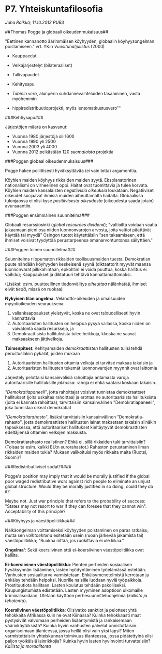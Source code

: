# P7. Yhteiskuntafilosofia #
_Juha Räikkä; 11.10.2012 PUB3_

##Thomas Pogge ja globaali oikeudenmukaisuus##

"Eettinen kannanotto äärimmäisen köyhyyden, globaalin köyhyysongelman poistamiseen."
vrt. YK:n _Vuosituhatjulistus_ (2000)

* Kauppaedut
* Velkajärjestelyt (bilateraaliset)
* Tullivapaudet
* Kehitysapu

* _Tobinin vero_, alunperin suhdannevaihteluiden tasaaminen, vasta myöhemmin
* hippiredistribuutioprojekti, myös lentomatkustusvero""

###Kehtiysapu###

Järjestöjen määrä on kasvanut:

* Vuonna 1980 järjestöjä oli 1600
* Vuonna 1990 yli 2500
* Vuonna 2003 yli 4000
* Vuonna 2012 pelkästään 120 _suomalaista_ projektia

###Poggen globaal oikeudenmukaisuus###

Pogge hakee poliittisesti hyväksyttävää (ei vain totta) argumenttia.

Köyhien maiden köyhyys rikkaiden maiden syytä. Eksplanatorinen nationalismi on
virheelinen oppi. Haitat ovat tuomittavia ja tulee korvata. Köyhien maiden kansalaisten
_negatiivisia oikeuksia_ loukataan. Negatiiviset oikeudet suojaavat ihmisiä muiden
aiheuttamalta haitalta. Globaalissa tulonjaossa ei olisi kyse _positiivisesta oikeudesta_
(oikeudesta saada jotain) avunsaantiin.

###Poggen ensimmäinen suunnitelma###

Globaali resurssiosinki (_global resources dividend_); "valtioilta voidaan vaatia jakaamaan
pieni osa niiden luonnonvarojen arvosta, joita valtiot päättävät käyttää tai myydä"
Osingon tuotot käytettäisiin "sen takaamiseen, että ihmiset voisivat tyydyttää perustarpeensa
omanarvontuntonsa säilyttäen."

###Poggen toinen suunnitelma###

Suunnitelma riippumaton rikkaiden teollisuusmaiden tuesta. Demokratian puute nähdään
köyhyyden keskeisenä syynä (diktaattorit myyvät maansa luonnonvarat pilkkahintaan, epkohtiin
ei voida puuttua, koska hallitus ei vaihdu); Kaappaukset ja diktatuuri tehtävä kannattamattomaksi.

(Lisäksi: esim. puutteellinen tiedonvälitys _aiheuttaa_ nälänhätää, ihmiset eivät _tiedä_, missä on
ruokaa)

**Nykyisen tilan ongelma**: Velanotto-oikeuden ja omaisuuden myyntioikeuden seurauksena
1. vallankaappaukset yleistyvät, koska ne ovat taloudellisesti hyvin kannattavia
2. Autoritaaristen hallitusten on helppoa pysyä vallassa, koska niiden on vaivatonta saada resursseja, ja 
3. Demokraattisista hallituksista tulee heikkoja, kkoska ne saavat maksaakseen jättivelkoja.

**Toimenpiteet**: Kehitysmaiden _demokraattisten_ hallitusten tulisi 
tehdä perustuslakiin pykälät, joiden mukaan

1. Autoritaaristen hallitusten ottamia velkoja ei tarvitse maksaa takaisin ja
2. Autoritaaristen hallitusten tekemät luonnonvarojen myynnit ovat laittomia

Järjestely pelottaisi kansainvälisiä rahoittajia antamasta varoja autoritaarisille hallituksille
_jatkossa_: rahoja ei ehkä saataisi koskaan takaisin.

_"Demokratiapaneeli"_, jotta rahoittajat voisivat tunnistaa demokraattset hallitukset (joita
uskaltaa rahoittaa) ja erottaa ne autoritaarisista hallituksista (joita ei kannata rahoittaa),
tarvittaisiin kansainvälinen "Demokratiapaneeli", joka tunnistaa oikeat demokratiat

_"Demokratiarahasto"_, lisäksi tarvittaisiin kansainvälinen "Demokratia-rahasto", josta
demokraattisten hallitusten lainat maksetaan takaisin siinäkin tapauksessa, että autoritaariset hallitukset
kieltäytyvät demokraattisten edeltäjiensä ottamien velkojen maksusta. 

Demokratiarahasto realistinen? Ehkä ei, sillä
rikkaiden tuki tarvittaisiin? (Toisaalta esim. kaikki EU:n eurorahastot.) Rahaston perustaminen ilman
rikkaiden maiden tukia? Mukaan valikoituisi myös rikkaita maita (Ruotsi, Suomi)?

###Redistributiiviset sodat?####

Pogge's position may imply that it would be morally justified if the global poor waged
redistributive _wars_ against rich people to eliminate an unjust global structure. Would they be
morally justified in so doing, could they do it?

Maybe not. Just war principle that refers to the probability of success: "States may not resort
to war if they can foresee that they cannot win". Acceptability of this principle?

###Köyhyys ja väestöpolitiikka###

Nälkäongelman voittamiseksi köyhyyden poistaminen on paras ratkaisu, mutta sen _vaihtoehtona_ esitetään usein
(ruoan järkevää jakamista tai) väestöpolitiikka; "Ruokaa riittää, jos ruokittavia ei ole liikaa."

**Ongelma'**: Sekä koersiivinen että ei-koersiivinen väestöpolitiikka ovat kalliita.

**Ei-koersiivinen väestöpolitiikka**: Pienten perheiden sosiaalisen hyväksynnän lisääminen, lasten
hyödyntäminen työelämässä estetään. Vanhusten sosiaaliturva varmistetaan. Ehkäisymenetelmistä kerrotaan
ja ehkäisy tehdään helpoksi. Nuorille naisille luodaan hyviä työpaikkoja. Prostituutiota hallitaan.
Lasten koulutus tehdään pakolliseksi. Kaupungistumista edistetään. Lasten myyminen
adoptioon ulkomaille kriminalisoidaan. Otetaan käyttöön perhesuunnitteluohjelmia (_kallista ja tehotonta_).

**Koersiivinen väestöpolitiikka**: Olisivatko sanktiot ja pelotteet yhtä tehokkaita Afrikassa kuin ne
ovat Kiinassa? Kuinka tehokkaasti maat pystysiviät valvomaan perheiden lisääntymistä ja rankaisemaan
väärinkäytöksistä? Kuinka hyvin vanhusten palvelut onnistuttaisiin organisoimaan tilanteessa, jossa heillä
olisi vain yksi lapsi? Miten varmistettaisiin yhteiskunnan toimivuus tilanteessa, jossa pidätettyinä
olisi paljon työikäisiä lainrikkojia? Kuinka hyvin lasten hyvinvointi turvattaisiin? _Kallista ja
moraalitonta_
